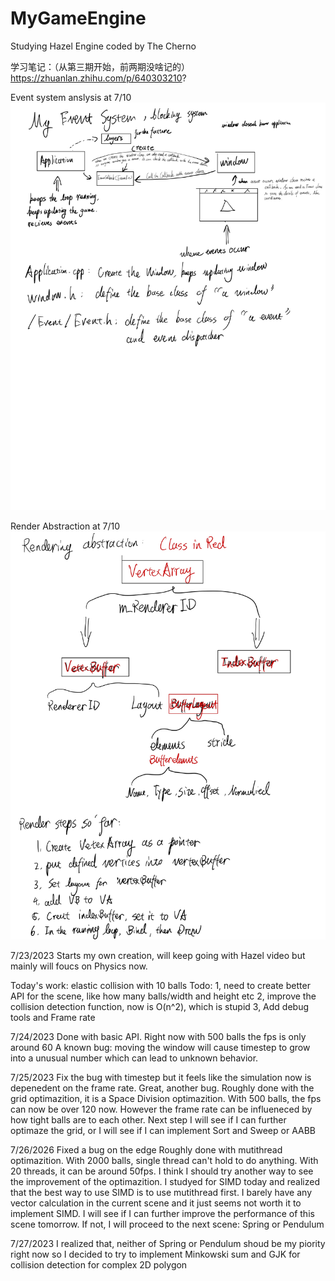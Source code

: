 # MyGameEngine
Studying Hazel Engine coded by The Cherno

学习笔记：（从第三期开始，前两期没啥记的）
https://zhuanlan.zhihu.com/p/640303210?


Event system anslysis at 7/10
![alt text](https://github.com/voidiii/MyGameEngine/blob/main/CodeStructNotebook/Event_system_note.jpg?raw=true)

Render Abstraction at 7/10
![alt text](https://github.com/voidiii/MyGameEngine/blob/main/CodeStructNotebook/Render_Abstraction_note.jpg?raw=true)

7/23/2023
Starts my own creation, will keep going with Hazel video but mainly will foucs on Physics now.

Today's work: elastic collision with 10 balls
Todo: 
1, need to create better API for the scene, like how many balls/width and height etc
2, improve the collision detection function, now is O(n^2), which is stupid
3, Add debug tools and Frame rate 

7/24/2023
Done with basic API. Right now with 500 balls the fps is only around 60
A known bug: moving the window will cause timestep to grow into a unusual number which can lead to unknown behavior. 

7/25/2023
Fix the bug with timestep but it feels like the simulation now is depenedent on the frame rate. Great, another bug.
Roughly done with the grid optimazition, it is a Space Division optimazition. With 500 balls, the fps can now be over 120 now. However the frame rate can be influeneced by how tight balls are to each other. 
Next step I will see if I can further optimaze the grid, or I will see if I can implement Sort and Sweep or AABB

7/26/2026
Fixed a bug on the edge
Roughly done with mutithread optimazition. With 2000 balls, single thread can't hold to do anything. With 20 threads, it can be around 50fps. I think I should try another way to see the improvement of the optimazition. 
I studyed for SIMD today and realized that the best way to use SIMD is to use mutithread first. I barely have any vector calculation in the current scene and it just seems not worth it to implement SIMD. I will see if I can further improve the performance of this scene tomorrow. If not, I will proceed to the next scene: Spring or Pendulum

7/27/2023
I realized that, neither of Spring or Pendulum shoud be my piority right now so I decided to try to implement Minkowski sum and GJK for collision detection for complex 2D polygon
